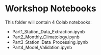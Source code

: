 # Workshop Notebooks

This folder will contain 4 Colab notebooks:
- Part1_Station_Data_Extraction.ipynb
- Part2_Monthly_Climatology.ipynb
- Part3_Station_Data_Processing.ipynb
- Part4_Model_Validation.ipynb
